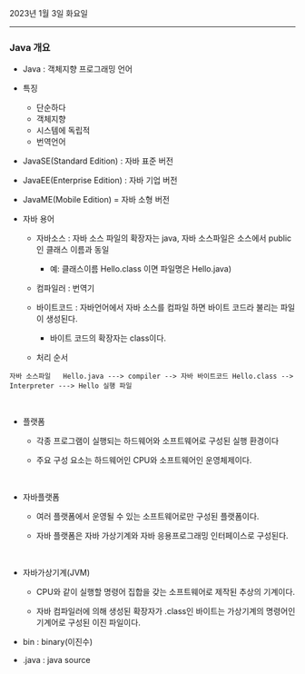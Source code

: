 2023년 1월 3일 화요일

---

### Java 개요

- Java : 객체지향 프로그래밍 언어
- 특징
    - 단순하다
    - 객체지향
    - 시스템에 독립적
    - 번역언어

- JavaSE(Standard Edition) : 자바 표준 버전
- JavaEE(Enterprise Edition) : 자바 기업 버전
- JavaME(Mobile Edition) =  자바 소형 버전

- 자바 용어

  - 자바소스 : 자바 소스 파일의 확장자는 java, 자바 소스파일은 소스에서 public인 클래스 이름과 동일
    - 예: 클래스이름 Hello.class 이면 파일명은 Hello.java)


  - 컴파일러 : 번역기

  - 바이트코드 : 자바언어에서 자바 소스를 컴파일 하면 바이트 코드라 불리는 파일이 생성된다.

    - 바이트 코드의 확장자는 class이다.


  - 처리 순서

`자바 소스파일   Hello.java ---> compiler --> 자바 바이트코드 Hello.class --> Interpreter ---> Hello 실행 파일`

​

- 플랫폼

    - 각종 프로그램이 실행되는 하드웨어와 소프트웨어로 구성된 실행 환경이다

    - 주요 구성 요소는 하드웨어인 CPU와 소프트웨어인 운영체제이다.

​

- 자바플랫폼

    - 여러 플랫폼에서 운영될 수 있는 소프트웨어로만 구성된 플랫폼이다.

    - 자바 플랫폼은 자바 가상기계와 자바 응용프로그래밍 인터페이스로 구성된다.

​

- 자바가상기계(JVM)

    - CPU와 같이 실행할 명령어 집합을 갖는 소프트웨어로 제작된 추상의 기계이다.

    - 자바 컴파일러에 의해 생성된 확장자가 .class인 바이트는 가상기계의 명령어인 기계어로 구성된 이진 파일이다.


- bin : binary(이진수)
- .java : java source